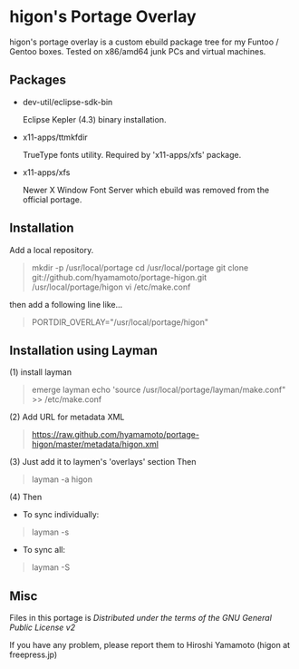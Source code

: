 higon's Portage Overlay
=======================

higon's portage overlay is a custom ebuild package tree for my Funtoo / Gentoo boxes.
Tested on x86/amd64 junk PCs and virtual machines.

Packages
-----------

* dev-util/eclipse-sdk-bin

   Eclipse Kepler (4.3) binary installation.

* x11-apps/ttmkfdir

   TrueType fonts utility.
   Required by 'x11-apps/xfs' package.

* x11-apps/xfs

   Newer X Window Font Server which ebuild was removed from the official portage.



Installation
------------

Add a local repository.
 
> mkdir -p /usr/local/portage
> cd /usr/local/portage
> git clone git://github.com/hyamamoto/portage-higon.git /usr/local/portage/higon
> vi /etc/make.conf

then add a following line like...

> PORTDIR_OVERLAY="/usr/local/portage/higon"


Installation using Layman
--------------------------

(1) install layman
> emerge layman
> echo 'source /usr/local/portage/layman/make.conf" >> /etc/make.conf

(2) Add URL for metadata XML 
> https://raw.github.com/hyamamoto/portage-higon/master/metadata/higon.xml

(3) Just add it to laymen's 'overlays' section Then 
> layman -a higon

(4) Then 
* To sync individually:
> layman -s
* To sync all: 
> layman -S

Misc
----

Files in this portage is _Distributed under the terms of the GNU General Public License v2_

If you have any problem, please report them to Hiroshi Yamamoto (higon at freepress.jp)
